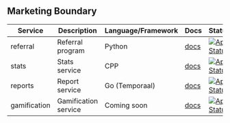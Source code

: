 ## Marketing Boundary

| Service       | Description          | Language/Framework | Docs                                               | Status                                                                                                                                                     |
|---------------|----------------------|--------------------|----------------------------------------------------|------------------------------------------------------------------------------------------------------------------------------------------------------------|
| referral      | Referral program     | Python             | [docs](./internal/services/referral/README.md)     | [![App Status](https://argo.shortlink.best/api/badge?name=shortlink-referral&revision=true)](https://argo.shortlink.best/applications/shortlink-referral)  |                                                                
| stats         | Stats service        | CPP                | [docs](./internal/services/stats/README.md)        | [![App Status](https://argo.shortlink.best/api/badge?name=shortlink-stats&revision=true)](https://argo.shortlink.best/applications/shortlink-stats)        |                                                                   
| reports       | Report service       | Go (Temporaal)     | [docs](./internal/services/report/README.md)       | [![App Status](https://argo.shortlink.best/api/badge?name=shortlink-report&revision=true)](https://argo.shortlink.best/applications/shortlink-stats)       |                                                                   
| gamification  | Gamification service | Coming soon        | [docs](./internal/services/gamification/README.md) | [![App Status](https://argo.shortlink.best/api/badge?name=shortlink-gamification&revision=true)](https://argo.shortlink.best/applications/shortlink-stats) |                                                                   

